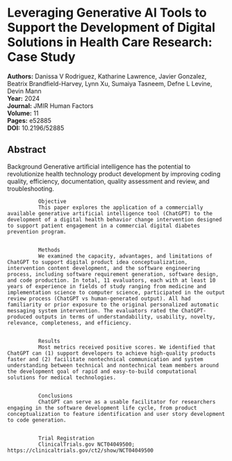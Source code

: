 # Leveraging Generative AI Tools to Support the Development of Digital Solutions in Health Care Research: Case Study

**Authors:** Danissa V Rodriguez, Katharine Lawrence, Javier Gonzalez, Beatrix Brandfield-Harvey, Lynn Xu, Sumaiya Tasneem, Defne L Levine, Devin Mann  
**Year:** 2024  
**Journal:** JMIR Human Factors  
**Volume:** 11  
**Pages:** e52885  
**DOI:** 10.2196/52885  

## Abstract
Background
              Generative artificial intelligence has the potential to revolutionize health technology product development by improving coding quality, efficiency, documentation, quality assessment and review, and troubleshooting.
            
            
              Objective
              This paper explores the application of a commercially available generative artificial intelligence tool (ChatGPT) to the development of a digital health behavior change intervention designed to support patient engagement in a commercial digital diabetes prevention program.
            
            
              Methods
              We examined the capacity, advantages, and limitations of ChatGPT to support digital product idea conceptualization, intervention content development, and the software engineering process, including software requirement generation, software design, and code production. In total, 11 evaluators, each with at least 10 years of experience in fields of study ranging from medicine and implementation science to computer science, participated in the output review process (ChatGPT vs human-generated output). All had familiarity or prior exposure to the original personalized automatic messaging system intervention. The evaluators rated the ChatGPT-produced outputs in terms of understandability, usability, novelty, relevance, completeness, and efficiency.
            
            
              Results
              Most metrics received positive scores. We identified that ChatGPT can (1) support developers to achieve high-quality products faster and (2) facilitate nontechnical communication and system understanding between technical and nontechnical team members around the development goal of rapid and easy-to-build computational solutions for medical technologies.
            
            
              Conclusions
              ChatGPT can serve as a usable facilitator for researchers engaging in the software development life cycle, from product conceptualization to feature identification and user story development to code generation.
            
            
              Trial Registration
              ClinicalTrials.gov NCT04049500; https://clinicaltrials.gov/ct2/show/NCT04049500

